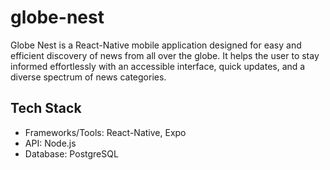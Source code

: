 # globe-nest
Globe Nest is a React-Native mobile application designed for easy and efficient discovery of news from all over the globe. It helps the user to stay informed effortlessly with an accessible interface, quick updates, and a diverse spectrum of news categories. 

## Tech Stack
- Frameworks/Tools: React-Native, Expo
- API: Node.js
- Database: PostgreSQL
